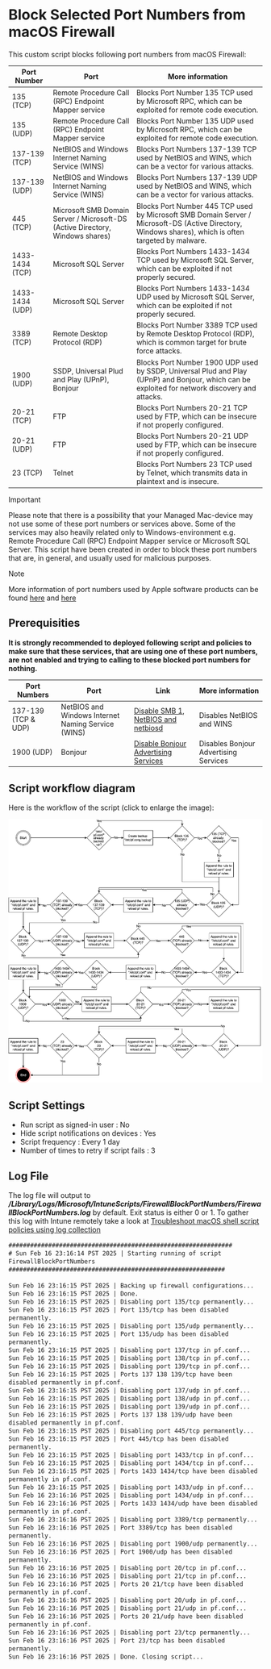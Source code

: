 # Block Selected Port Numbers from macOS Firewall
This custom script blocks following port numbers from macOS Firewall:

 Port Number| Port | More information |
| -------- | ------- | -------- |
| 135 (TCP) | Remote Procedure Call (RPC) Endpoint Mapper service | Blocks Port Number 135 TCP used by Microsoft RPC, which can be exploited for remote code execution. |
| 135 (UDP) | Remote Procedure Call (RPC) Endpoint Mapper service | Blocks Port Number 135 UDP used by Microsoft RPC, which can be exploited for remote code execution. |
| 137-139 (TCP) | NetBIOS and Windows Internet Naming Service (WINS)| Blocks Port Numbers 137-139 TCP used by NetBIOS and WINS, which can be a vector for various attacks. |
| 137-139 (UDP) | NetBIOS and Windows Internet Naming Service (WINS) | Blocks Port Numbers 137-139 UDP used by NetBIOS and WINS, which can be a vector for various attacks. |
| 445 (TCP) | Microsoft SMB Domain Server / Microsoft-DS (Active Directory, Windows shares)| Blocks Port Number 445 TCP used by Microsoft SMB Domain Server / Microsoft-DS (Active Directory, Windows shares), which is often targeted by malware. |
| 1433-1434 (TCP) | Microsoft SQL Server | Blocks Port Numbers 1433-1434 TCP used by Microsoft SQL Server, which can be exploited if not properly secured. |
| 1433-1434 (UDP) | Microsoft SQL Server | Blocks Port Numbers 1433-1434 UDP used by Microsoft SQL Server, which can be exploited if not properly secured. |
| 3389 (TCP) | Remote Desktop Protocol (RDP) | Blocks Port Number 3389 TCP used by Remote Desktop Protocol (RDP), which is common target for brute force attacks. |
| 1900 (UDP) | SSDP, Universal Plud and Play (UPnP), Bonjour| Blocks Port Number 1900 UDP used by SSDP, Universal Plud and Play (UPnP) and Bonjour, which can be exploited for network discovery and attacks. |
| 20-21 (TCP) | FTP | Blocks Port Numbers 20-21 TCP used by FTP, which can be insecure if not properly configured. |
| 20-21 (UDP) | FTP | Blocks Port Numbers 20-21 UDP used by FTP, which can be insecure if not properly configured. |
| 23 (TCP) | Telnet | Blocks Port Numbers 23 TCP used by Telnet, which transmits data in plaintext and is insecure. |

> [!IMPORTANT]  
> Please note that there is a possibility that your Managed Mac-device may not use some of these port numbers or services above. Some of the services may also heavily related only to Windows-environment e.g. Remote Procedure Call (RPC) Endpoint Mapper service or Microsoft SQL Server. This script have been created in order to block these port numbers that are, in general, and usually used for malicious purposes.

> [!NOTE]  
> More information of port numbers used by Apple software products can be found [here](https://support.apple.com/en-us/103229) and [here](https://chadstechnoworks.com/wptech/os/mac_os_x_default_port_list.html)

## Prerequisities
**It is strongly recommended to deployed following script and policies to make sure that these services, that are using one of these port numbers, are not enabled and trying to calling to these blocked port numbers for nothing.**

| Port Numbers| Port | Link | More information
| -------- | ------- | -------- | -------- |
| 137-139 (TCP & UDP) | NetBIOS and Windows Internet Naming Service (WINS) | [Disable SMB 1, NetBIOS and netbiosd](https://github.com/microsoft/shell-intune-samples/tree/master/macOS/Config/Disable%20SMB%201%2C%20NetBIOS%20and%20netbiosd) | Disables NetBIOS and WINS |
| 1900 (UDP) | Bonjour | [Disable Bonjour Advertising Services](https://github.com/microsoft/shell-intune-samples/tree/master/macOS/Config/Disable%20Bonjour%20Advertising%20Services) | Disables Bonjour Advertising Services |


## Script workflow diagram

Here is the workflow of the script (click to enlarge the image):
 
![Getting Started](Diagram.png)

 
## Script Settings

- Run script as signed-in user : No
- Hide script notifications on devices : Yes
- Script frequency : Every 1 day
- Number of times to retry if script fails : 3

## Log File

The log file will output to ***/Library/Logs/Microsoft/IntuneScripts/FirewallBlockPortNumbers/FirewallBlockPortNumbers.log*** by default. Exit status is either 0 or 1. To gather this log with Intune remotely take a look at  [Troubleshoot macOS shell script policies using log collection](https://docs.microsoft.com/en-us/mem/intune/apps/macos-shell-scripts#troubleshoot-macos-shell-script-policies-using-log-collection)

```
##############################################################
# Sun Feb 16 23:16:14 PST 2025 | Starting running of script FirewallBlockPortNumbers
############################################################

Sun Feb 16 23:16:15 PST 2025 | Backing up firewall configurations...
Sun Feb 16 23:16:15 PST 2025 | Done.
Sun Feb 16 23:16:15 PST 2025 | Disabling port 135/tcp permanently...
Sun Feb 16 23:16:15 PST 2025 | Port 135/tcp has been disabled permanently.
Sun Feb 16 23:16:15 PST 2025 | Disabling port 135/udp permanently...
Sun Feb 16 23:16:15 PST 2025 | Port 135/udp has been disabled permanently.
Sun Feb 16 23:16:15 PST 2025 | Disabling port 137/tcp in pf.conf...
Sun Feb 16 23:16:15 PST 2025 | Disabling port 138/tcp in pf.conf...
Sun Feb 16 23:16:15 PST 2025 | Disabling port 139/tcp in pf.conf...
Sun Feb 16 23:16:15 PST 2025 | Ports 137 138 139/tcp have been disabled permanently in pf.conf.
Sun Feb 16 23:16:15 PST 2025 | Disabling port 137/udp in pf.conf...
Sun Feb 16 23:16:15 PST 2025 | Disabling port 138/udp in pf.conf...
Sun Feb 16 23:16:15 PST 2025 | Disabling port 139/udp in pf.conf...
Sun Feb 16 23:16:15 PST 2025 | Ports 137 138 139/udp have been disabled permanently in pf.conf.
Sun Feb 16 23:16:15 PST 2025 | Disabling port 445/tcp permanently...
Sun Feb 16 23:16:15 PST 2025 | Port 445/tcp has been disabled permanently.
Sun Feb 16 23:16:15 PST 2025 | Disabling port 1433/tcp in pf.conf...
Sun Feb 16 23:16:15 PST 2025 | Disabling port 1434/tcp in pf.conf...
Sun Feb 16 23:16:15 PST 2025 | Ports 1433 1434/tcp have been disabled permanently in pf.conf.
Sun Feb 16 23:16:15 PST 2025 | Disabling port 1433/udp in pf.conf...
Sun Feb 16 23:16:16 PST 2025 | Disabling port 1434/udp in pf.conf...
Sun Feb 16 23:16:16 PST 2025 | Ports 1433 1434/udp have been disabled permanently in pf.conf.
Sun Feb 16 23:16:16 PST 2025 | Disabling port 3389/tcp permanently...
Sun Feb 16 23:16:16 PST 2025 | Port 3389/tcp has been disabled permanently.
Sun Feb 16 23:16:16 PST 2025 | Disabling port 1900/udp permanently...
Sun Feb 16 23:16:16 PST 2025 | Port 1900/udp has been disabled permanently.
Sun Feb 16 23:16:16 PST 2025 | Disabling port 20/tcp in pf.conf...
Sun Feb 16 23:16:16 PST 2025 | Disabling port 21/tcp in pf.conf...
Sun Feb 16 23:16:16 PST 2025 | Ports 20 21/tcp have been disabled permanently in pf.conf.
Sun Feb 16 23:16:16 PST 2025 | Disabling port 20/udp in pf.conf...
Sun Feb 16 23:16:16 PST 2025 | Disabling port 21/udp in pf.conf...
Sun Feb 16 23:16:16 PST 2025 | Ports 20 21/udp have been disabled permanently in pf.conf.
Sun Feb 16 23:16:16 PST 2025 | Disabling port 23/tcp permanently...
Sun Feb 16 23:16:16 PST 2025 | Port 23/tcp has been disabled permanently.
Sun Feb 16 23:16:16 PST 2025 | Done. Closing script...
```